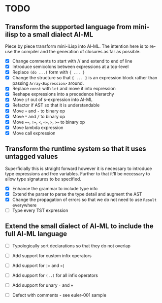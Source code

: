 # TODO

## Transform the supported language from mini-ilisp to a small dialect Al-ML

Piece by piece transform mini-iLisp into Al-ML.  The intention here is to re-use the compiler and the generation of closures as far as possible.

- [X] Change comments to start with // and extend to end of line
- [X] Introduce semicolons between expressions at a top-level
- [X] Replace `(do ...)` form with `{ ... }`
- [X] Change the structure so that `{ ... }` is an expression block rather than passing `Array<Expression>` around.
- [X] Replace `const` with `let` and move it into expression
- [X] Reshape expressions into a precedence hierarchy
- [X] Move `if` out of s-expression into Al-ML
- [X] Refactor if AST so that it is understandable
- [X] Move `+` and `-` to binary op
- [X] Move `*` and `/` to binary op
- [X] Move `==`, `!=`, `<`, `<=`, `>`, `>=` to binary op
- [X] Move lambda expression
- [X] Move call expression

## Transform the runtime system so that it uses untagged values

Superficially this is straight forward however it is necessary to introduce type expressions and free variables.  Further to that it'll be necessary to allow type signatures to be specified.

- [X] Enhance the grammar to include type info
- [X] Extend the parser to parse the type detail and augment the AST
- [X] Change the propagation of errors so that we do not need to use `Result` everywhere 
- [ ] Type every TST expression

## Extend the small dialect of Al-ML to include the full Al-ML language

- [ ] Typologically sort declarations so that they do not overlap
- [ ] Add support for custom infix operators
- [ ] Add support for `|>` and `<|`
- [ ] Add support for `(..)` for all infix operators
- [ ] Add support for unary `-` and `+`

- [ ] Defect with comments - see euler-001 sample
